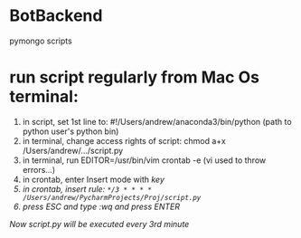 # BotBackend
pymongo scripts


# run script regularly from Mac Os terminal:

1. in script, set 1st line to: #!/Users/andrew/anaconda3/bin/python (path to python user's python bin)
2. in terminal, change access rights of script: chmod a+x /Users/andrew/.../script.py
3. in terminal, run EDITOR=/usr/bin/vim crontab -e (vi used to throw errors...)
4. in crontab, enter Insert mode with <I> key
5. in crontab, insert rule: ```*/3 * * * * /Users/andrew/PycharmProjects/Proj/script.py```
6. press ESC and type :wq and press ENTER
  
Now script.py will be executed every 3rd minute

